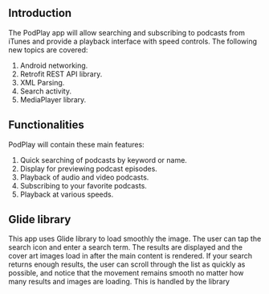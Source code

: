 ## Introduction

The PodPlay app will allow searching and subscribing to podcasts from iTunes and provide a playback interface with speed controls.
The following new topics are covered:
1. Android networking.
2. Retrofit REST API library.
3. XML Parsing.
4. Search activity.
5. MediaPlayer library.

## Functionalities

PodPlay will contain these main features:
1. Quick searching of podcasts by keyword or name.
2. Display for previewing podcast episodes.
3. Playback of audio and video podcasts.
4. Subscribing to your favorite podcasts.
5. Playback at various speeds.

## Glide library

This app uses Glide library to load smoothly the image.
The user can tap the search icon and enter a search term. The results are displayed and the cover art images load in after the main content is rendered. 
If your search returns enough results, the user can scroll through the list as quickly as possible, and notice that the movement remains smooth no matter how many results and images are loading.
This is handled by the library